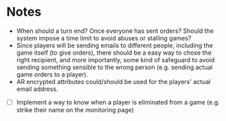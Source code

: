 # Notes

*   When should a turn end? Once everyone has sent orders? Should the system impose a 
    time limit to avoid abuses or stalling games?
*   Since players will be sending emails to different people, including the game itself 
    (to give orders), there should be a easy way to chose the right recipient, and more 
    importantly, some kind of safeguard to avoid sending something sensible to the wrong 
    person (e.g. sending actual game orders to a player).
*   AR encrypted attributes could/should be used for the players' actual email address.
*   [ ] Implement a way to know when a player is eliminated from a game (e.g. strike their name on the monitoring page)